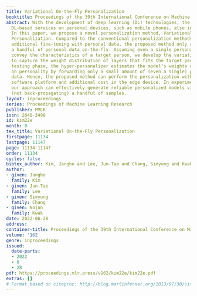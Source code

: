 ```yaml
---
title: Variational On-the-Fly Personalization
booktitle: Proceedings of the 39th International Conference on Machine Learning
abstract: With the development of deep learning (DL) technologies, the demand for
  DL-based services on personal devices, such as mobile phones, also increases rapidly.
  In this paper, we propose a novel personalization method, Variational On-the-Fly
  Personalization. Compared to the conventional personalization methods that require
  additional fine-tuning with personal data, the proposed method only requires forwarding
  a handful of personal data on-the-fly. Assuming even a single personal data can
  convey the characteristics of a target person, we develop the variational hyper-personalizer
  to capture the weight distribution of layers that fits the target person. In the
  testing phase, the hyper-personalizer estimates the model’s weights on-the-fly based
  on personality by forwarding only a small amount of (even a single) personal enrollment
  data. Hence, the proposed method can perform the personalization without any training
  software platform and additional cost in the edge device. In experiments, we show
  our approach can effectively generate reliable personalized models via forwarding
  (not back-propagating) a handful of samples.
layout: inproceedings
series: Proceedings of Machine Learning Research
publisher: PMLR
issn: 2640-3498
id: kim22e
month: 0
tex_title: Variational On-the-Fly Personalization
firstpage: 11134
lastpage: 11147
page: 11134-11147
order: 11134
cycles: false
bibtex_author: Kim, Jangho and Lee, Jun-Tae and Chang, Simyung and Kwak, Nojun
author:
- given: Jangho
  family: Kim
- given: Jun-Tae
  family: Lee
- given: Simyung
  family: Chang
- given: Nojun
  family: Kwak
date: 2022-06-28
address:
container-title: Proceedings of the 39th International Conference on Machine Learning
volume: '162'
genre: inproceedings
issued:
  date-parts:
  - 2022
  - 6
  - 28
pdf: https://proceedings.mlr.press/v162/kim22e/kim22e.pdf
extras: []
# Format based on citeproc: http://blog.martinfenner.org/2013/07/30/citeproc-yaml-for-bibliographies/
---
```


